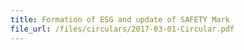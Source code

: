 ```yaml
---
title: Formation of ESG and update of SAFETY Mark
file_url: /files/circulars/2017-03-01-Circular.pdf
---
```

